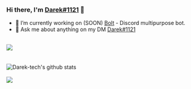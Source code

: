 ### Hi there, I'm [Darek#1121](https://derex-world.tk/) 👋

- 🔭 I’m currently working on (SOON) [Bolt](https://b......n) - Discord multipurpose bot.
- 💬 Ask me about anything on my DM [Darek#1121](https://b......n/support)

<br>
<a href= "https://discord.com/users/891718874804932669"><img align="left" src="https://lanyard.cnrad.dev/api/891718874804932669?bg=00000000" /></a>
  <br>
<br>
<br>
<img align="center" src="https://github-readme-stats.vercel.app/api?username=Darek-tech&show_icons=true&include_all_commits=true&color=#B4D4F2" alt="Darek-tech's github stats" />
<br>
<br>
<img align="center" src="https://github-readme-stats.vercel.app/api/top-langs/?username=Darek-tech" />
